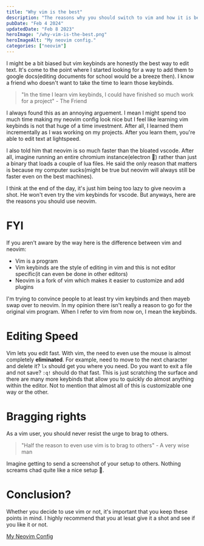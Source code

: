 ```yaml
---
title: "Why vim is the best"
description: "The reasons why you should switch to vim and how it is better"
pubDate: "Feb 4 2024"
updatedDate: "Feb 8 2023"
heroImage: "/why-vim-is-the-best.png"
heroImageAlt: "My neovim config."
categories: ["neovim"]
---
```


I might be a bit biased but vim keybinds are honestly the best way to edit text. It's come to the point where I started looking for a way to add them to google docs(editing documents for school would be a breeze then). I know a friend who doesn't want to take the time to learn those keybinds.

> "In the time I learn vim keybinds, I could have finished so much work for a project"
> \- The Friend

I always found this as an annoying arguement. I mean I might spend too much time making my neovim config look nice but I feel like learning vim keybinds is not that huge of a time investment. After all, I learned them incrementally as I was working on my projects. After you learn them, you're able to edit text at lightspeed.

I also told him that neovim is so much faster than the bloated vscode. After all, imagine running an entire chromium instance(electron 💩) rather than just a binary that loads a couple of lua files. He said the only reason that matters is because my computer sucks(might be true but neovim will always still be faster even on the best machines).

I think at the end of the day, it's just him being too lazy to give neovim a shot. He won't even try the vim keybinds for vscode. But anyways, here are the reasons you should use neovim.

# FYI

If you aren't aware by the way here is the difference between vim and neovim:

- Vim is a program
- Vim keybinds are the style of editing in vim and this is not editor specific(it can even be done in other editors)
- Neovim is a fork of vim which makes it easier to customize and add plugins

I'm trying to convince people to at least try vim keybinds and then mayeb swap over to neovim. In my opinion there isn't really a reason to go for the original vim program. When I refer to vim from now on, I mean the keybinds.

# Editing Speed

Vim lets you edit fast. With vim, the need to even use the mouse is almost completely **eliminated**. For example, need to move to the next character and delete it? `lx` should get you where you need. Do you want to exit a file and not save? `:q!` should do that fast. This is just scratching the surface and there are many more keybinds that allow you to quickly do almost anything within the editor. Not to mention that almost all of this is customizable one way or the other.

# Bragging rights

As a vim user, you should never resist the urge to brag to others.

> "Half the reason to even use vim is to brag to others"
> \- A very wise man

Imagine getting to send a screenshot of your setup to others. Nothing screams chad quite like a nice setup 🗿.

# Conclusion?

Whether you decide to use vim or not, it's important that you keep these points in mind. I highly recommend that you at lesat give it a shot and see if you like it or not.

[My Neovim Config](https://github.com/errorcodezero/dotfiles/tree/main/dot_config/nvim)
